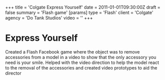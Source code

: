 +++
title = 'Colgate Express Yourself'
date = 2011-01-01T09:30:00Z
draft = false
summary = 'Flash game'
[params]
  type = 'Flash'
  client = 'Colgate'
  agency = 'Do Tank Studios'
  video = ''
+++

# Express Yourself

Created a Flash Facebook game where the object was to remove accessories from a model in a video to show that the only accessory you need is your smile. Helped with the video direction to help the model react to the removal of the accessories and created video prototypes to aid the director
